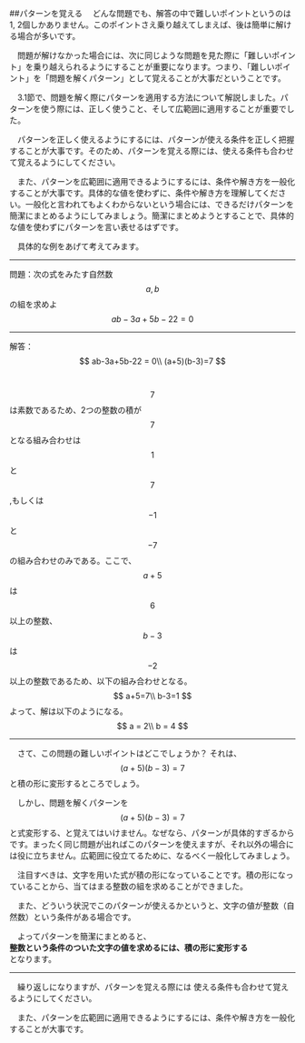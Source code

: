 ##パターンを覚える
　どんな問題でも、解答の中で難しいポイントというのは1, 2個しかありません。このポイントさえ乗り越えてしまえば、後は簡単に解ける場合が多いです。

　問題が解けなかった場合には、次に同じような問題を見た際に「難しいポイント」を乗り越えられるようにすることが重要になります。つまり、「難しいポイント」を「問題を解くパターン」として覚えることが大事だということです。

<!--
　問題が解けなかったときに、覚えるべきポイントというのは、その部分だけです。

　問題から学んだことを次回以降に活かすべきなのはその難しいポイントです。

　問題を解き終わったら、その問題のポイントとなる部分を一言でまとめてみてください。このときに、できるだけ簡潔にまとめることが重要です。
-->

　3.1節で、問題を解く際にパターンを適用する方法について解説しました。パターンを使う際には、正しく使うこと、そして広範囲に適用することが重要でした。

　パターンを正しく使えるようにするには、パターンが使える条件を正しく把握することが大事です。そのため、パターンを覚える際には、使える条件も合わせて覚えるようにしてください。


　また、パターンを広範囲に適用できるようにするには、条件や解き方を一般化することが大事です。具体的な値を使わずに、条件や解き方を理解してください。一般化と言われてもよくわからないという場合には、できるだけパターンを簡潔にまとめるようにしてみましょう。簡潔にまとめようとすることで、具体的な値を使わずにパターンを言い表せるはずです。


　具体的な例をあげて考えてみます。

***

問題：次の式をみたす自然数 $$a,b$$ の組を求めよ
$$
ab-3a+5b-22 = 0
$$

***

解答：
$$
ab-3a+5b-22 = 0\\
(a+5)(b-3)=7
$$

　$$7$$は素数であるため、2つの整数の積が$$7$$となる組み合わせは$$1$$と$$7$$,もしくは$$-1$$と$$-7$$の組み合わせのみである。ここで、$$a+5$$は$$6$$以上の整数、$$b-3$$は$$-2$$以上の整数であるため、以下の組み合わせとなる。
$$
a+5=7\\
b-3=1
$$
よって、解は以下のようになる。
$$
a = 2\\
b = 4
$$

***

　さて、この問題の難しいポイントはどこでしょうか？ それは、$$(a+5)(b-3)=7$$ と積の形に変形するところでしょう。

　しかし、問題を解くパターンを $$(a+5)(b-3)=7$$ と式変形する、と覚えてはいけません。なぜなら、パターンが具体的すぎるからです。まったく同じ問題が出ればこのパターンを使えますが、それ以外の場合には役に立ちません。広範囲に役立てるために、なるべく一般化してみましょう。

<!--
　注目すべきは、文字を用いた式が積の形になっていること、そして文字が片側にまとめられていることです。
また、どうしてこのようにして解くことが出来るかというと、$$a,b$$ が整数（自然数）という条件があるからです。
-->

　注目すべきは、文字を用いた式が積の形になっていることです。積の形になっていることから、当てはまる整数の組を求めることができました。

　また、どういう状況でこのパターンが使えるかというと、文字の値が整数（自然数）という条件がある場合です。


　よってパターンを簡潔にまとめると、  
**整数という条件のついた文字の値を求めるには、積の形に変形する**  
となります。

***

　繰り返しになりますが、パターンを覚える際には
使える条件も合わせて覚えるようにしてください。

　また、パターンを広範囲に適用できるようにするには、条件や解き方を一般化することが大事です。
